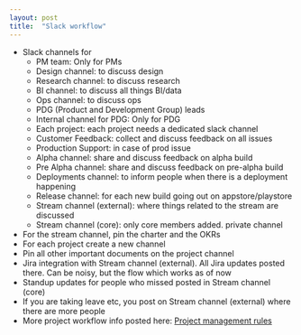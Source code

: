 ```yaml
---
layout: post
title:  "Slack workflow"
---
```


- Slack channels for
  - PM team: Only for PMs
  - Design channel: to discuss design
  - Research channel: to discuss research
  - BI channel: to discuss all things BI/data
  - Ops channel: to discuss ops
  - PDG (Product and Development Group) leads
  - Internal channel for PDG: Only for PDG
  - Each project: each project needs a dedicated slack channel
  - Customer Feedback: collect and discuss feedback on all issues
  - Production Support: in case of prod issue
  - Alpha channel: share and discuss feedback on alpha build
  - Pre Alpha channel: share and discuss feedback on pre-alpha build
  - Deployments channel: to inform people when there is a deployment happening
  - Release channel: for each new build going out on appstore/playstore
  - Stream channel (external): where things related to the stream are discussed
  - Stream channel (core): only core members added. private channel
- For the stream channel, pin the charter and the OKRs
- For each project create a new channel
- Pin all other important documents on the project channel
- Jira integration with Stream channel (external). All Jira updates posted there. Can be noisy, but the flow which works as of now
- Standup updates for people who missed posted in Stream channel (core)
- If you are taking leave etc, you post on Stream channel (external) where there are more people
- More project workflow info posted here: [Project management rules](https://manassaloi.com/2020/04/26/rules-project-management.html)

